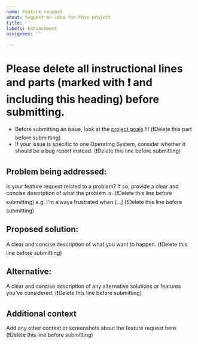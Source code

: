 ```yaml
---
name: Feature request
about: Suggest an idea for this project
title: ''
labels: Enhancement
assignees: ''

---
```


# Please delete all instructional lines and parts (marked with ❗ and including this heading) before submitting.
- Before submitting an issue, look at the [project goals](https://github.com/Windows200000/TwitchDropsMiner-updated#project-goals) !!! (❗Delete this part before submitting)
- If your issue is specific to one Operating System, consider whether it should be a bug report instead. (❗Delete this line before submitting)

## Problem being addressed:
Is your feature request related to a problem? If so, provide a clear and concise description of what the problem is. (❗Delete this line before submitting)
e.g. I'm always frustrated when [...] (❗Delete this line before submitting)

## Proposed solution:
A clear and concise description of what you want to happen. (❗Delete this line before submitting)

## Alternative:
A clear and concise description of any alternative solutions or features you've considered. (❗Delete this line before submitting)

## Additional context
Add any other context or screenshots about the feature request here. (❗Delete this line before submitting)
